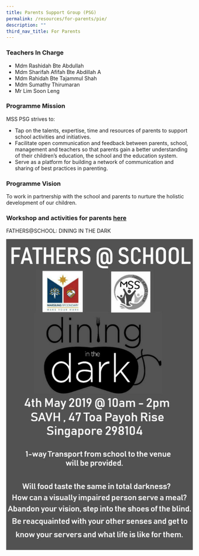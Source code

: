 ```yaml
---
title: Parents Support Group (PSG)
permalink: /resources/for-parents/pie/
description: ""
third_nav_title: For Parents
---
```

### Teachers In Charge

*   Mdm Rashidah Bte Abdullah
*   Mdm Sharifah Afifah Bte Abdillah A
*   Mdm Rahidah Bte Tajammul Shah
*   Mdm Sumathy Thirumaran
*   Mr Lim Soon Leng

### Programme Mission

MSS PSG strives to:

*   Tap on the talents, expertise, time and resources of parents to support school activities and initiatives.
*   Facilitate open communication and feedback between parents, school, management and teachers so that parents gain a better understanding of their children’s education, the school and the education system.
*   Serve as a platform for building a network of communication and sharing of best practices in parenting.

### Programme Vision

To work in partnership with the school and parents to nurture the holistic development of our children.

### **Workshop and activities for parents [here](/files/Letter-to-parents-for-Level-2-seminars.pdf)**

FATHERS@SCHOOL: DINING IN THE DARK

![FATHERS@SCHOOL: DINING IN THE DARK](/images/IMG-20190329-WA0011.jpeg)
